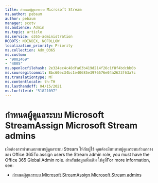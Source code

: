 ```yaml
---
title: กําหนดผู้ดูแลระบบ Microsoft Stream
ms.author: pebaum
author: pebaum
manager: scotv
ms.audience: Admin
ms.topic: article
ms.service: o365-administration
ROBOTS: NOINDEX, NOFOLLOW
localization_priority: Priority
ms.collection: Adm_O365
ms.custom:
- "9002469"
- "4805"
ms.openlocfilehash: 2e324ec4c48dfa63b419d214f26c1f8f4bdcbb0b
ms.sourcegitcommit: 8bc60ec34bc1e40685e3976576e04a2623f63a7c
ms.translationtype: MT
ms.contentlocale: th-TH
ms.lasthandoff: 04/15/2021
ms.locfileid: "51821097"
---
```

# <a name="assign-microsoft-stream-admins"></a><span data-ttu-id="08520-102">กําหนดผู้ดูแลระบบ Microsoft Stream</span><span class="sxs-lookup"><span data-stu-id="08520-102">Assign Microsoft Stream admins</span></span>

<span data-ttu-id="08520-103">เมื่อต้องการกําหนดบทบาทผู้ดูแลระบบ Stream ให้กับผู้ใช้ คุณต้องมีบทบาทผู้ดูแลระบบส่วนกลางของ Office 365</span><span class="sxs-lookup"><span data-stu-id="08520-103">To assign users the Stream admin role, you must have the Office 365 Global Admin role.</span></span> <span data-ttu-id="08520-104">สำหรับข้อมูลเพิ่มเติม ให้ดูที่</span><span class="sxs-lookup"><span data-stu-id="08520-104">For more information, see:</span></span>

- [<span data-ttu-id="08520-105">กําหนดผู้ดูแลระบบ Microsoft Stream</span><span class="sxs-lookup"><span data-stu-id="08520-105">Assign Microsoft Stream admins</span></span>](https://docs.microsoft.com/stream/assign-administrator-user-role)
